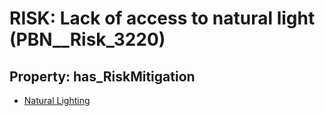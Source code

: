 # RISK: __Lack of access to natural light__ (PBN__Risk_3220)

## Property: has_RiskMitigation

* [Natural Lighting](PBN__Mitigation_1690)

